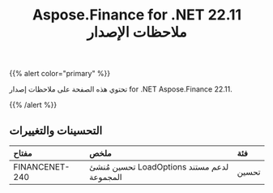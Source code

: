 ﻿---
title: Aspose.Finance for .NET 22.11 ملاحظات الإصدار
type: docs
weight: 16
url: /ar/net/aspose-finance-for-net-22-11-release-notes/
---
{{% alert color="primary" %}}

تحتوي هذه الصفحة على ملاحظات إصدار for .NET Aspose.Finance 22.11.

{{% /alert %}}

## **التحسينات والتغييرات**

|**مفتاح**|**ملخص**|**فئة**|
|:- |:- |:- |
|FINANCENET-240| تحسين مُنشئ LoadOptions لدعم مستند المجموعة|تحسين|
